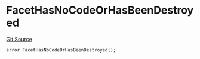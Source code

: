 # FacetHasNoCodeOrHasBeenDestroyed
[Git Source](https://github.com/thrackle-io/tron/blob/d6cc09e8b231cc94d92dd93b6d49fb2728ede233/src/protocol/economic/ruleProcessor/RuleProcessorDiamond.sol)


```solidity
error FacetHasNoCodeOrHasBeenDestroyed();
```

